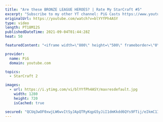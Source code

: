 ```yaml
---
title: "Are these BRONZE LEAGUE HEROES? | Rate My StarCraft #5"
excerpt: "Subscribe to my other YT channel: PiG Casts https://www.youtube.com/channel/UC0gYU3XhbUOzZJS1mGvzpZw 🔥 Submit your RATE MY STARCRAFT replays! Like Gordon Ramsay judges people's dishes, PiG will rate your awesome StarCraft plays. Send in your replay to RateMyStarCraft@gmail.com PLUS why you think it"
originalUrl: https://youtube.com/watch?v=blYYfPh4ASY
type: video
length: PT18M12S
publishedDateTime: 2021-09-04T01:44:28Z
heat: 50

featuredContent: "<iframe width=\"800\" height=\"500\" frameborder=\"0\" src=\"https://www.youtube.com/embed/blYYfPh4ASY\" allow=\"accelerometer; autoplay; encrypted-media; gyroscope; picture-in-picture\" allowfullscreen></iframe>"

provider:
  name: PiG
  domain: youtube.com

topics:
  - StarCraft 2

images:
  - url: https://i.ytimg.com/vi/blYYfPh4ASY/maxresdefault.jpg
    width: 1280
    height: 720
    isCached: true

secured: "QCUq3wOF0xwjLW6wvItSyJApQTRyKqpG5yJiI1dmKkdd6QYs9FTij/eIkmC1IGBQqzvJdt2htQwYbflO+DrEVJ7U8ZUhlQTAlbeKuE+U4sIZZSxUa4Gjv6GiGHloeAUEkbsykij3nzUyAuMuMy6DWUQZSLm3gAiiKXMUbpIsX3pnKf1o4jwJLYpTU8V6JajEUllM28SVIxfFHnxiFNjJfmvXFqd1ozjIZdpEXENkRCOtdGG9mB7TKaWhsZaQh5g/vCUbt3p5REzEdFh7v2WHye3OAY4wID5qB/cQ6L8T1v8XwQdiXRnb58QYGqIQAvle7DUc4804NYd2D8xUZscXZnwv9grcM6Ga13NH3xrn4ZVssOEoJW4pp5Ui7fERsudJ0b5KKyAVOaRmAy/jH327FsSqSpM0S+oD8o85iscTbxg=;xs+H+vq7Zbpp11g8cPr2kg=="
---
```



